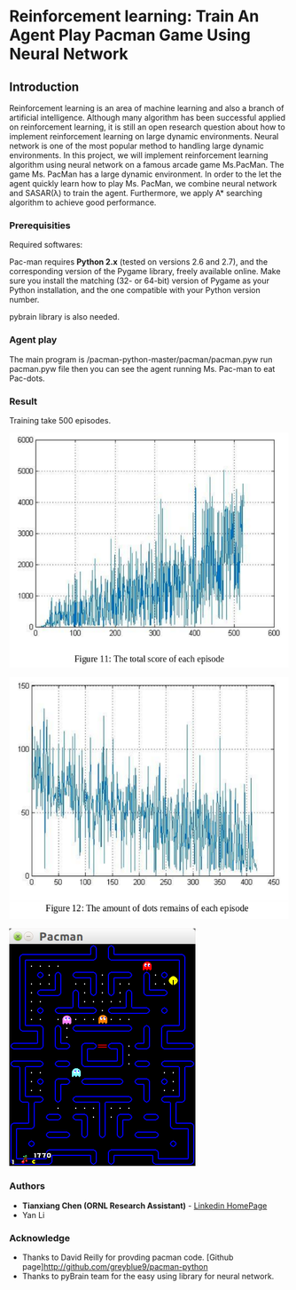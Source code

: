 # Reinforcement learning: Train An Agent Play Pacman Game Using Neural Network

## Introduction

Reinforcement learning is an area of machine learning and also a branch of artificial intelligence. 
Although many algorithm has been successful applied on reinforcement learning, it is still an open research question about how  to implement reinforcement learning on large dynamic environments. Neural network is one of the most popular method to handling  large dynamic environments. In this project, we will implement reinforcement learning  algorithm using neural network on a famous arcade game Ms.PacMan. The game Ms. PacMan has a large dynamic environment. In order to the let the agent quickly learn how to play Ms. PacMan, we combine neural network and SASAR(λ) to train the agent. Furthermore, we apply A* searching algorithm to achieve good performance.

### Prerequisities

Required softwares:

Pac-man requires **Python 2.x** (tested on versions 2.6 and 2.7), and the
corresponding version of the Pygame library, freely available online. Make sure
you install the matching (32- or 64-bit) version of Pygame as your Python
installation, and the one compatible with your Python version number. 

pybrain library is also needed.

### Agent play

The main program is /pacman-python-master/pacman/pacman.pyw
run pacman.pyw file then you can see the agent running Ms. Pac-man to eat Pac-dots.

### Result

Training take 500 episodes. 

![alt tag](https://github.com/tianxiangchen2015/Reinforcement-learning-train-agent-play-pacman/blob/master/pics/Screenshot%20from%202016-11-04%2019-46-04.png)

![alt tag](https://github.com/tianxiangchen2015/Reinforcement-learning-train-agent-play-pacman/blob/master/pics/Screenshot%20from%202016-11-04%2019-46-26.png)

![alt tag](https://github.com/tianxiangchen2015/Reinforcement-learning-train-agent-play-pacman/blob/master/pics/afdsf.png)

### Authors

* **Tianxiang Chen (ORNL Research Assistant)** - [Linkedin HomePage](https://www.linkedin.com/in/tianxiang-chen-946543114?trk=nav_responsive_tab_profile)
* Yan Li

### Acknowledge

* Thanks to David Reilly for provding pacman code. [Github page]http://github.com/greyblue9/pacman-python
* Thanks to pyBrain team for the easy using library for neural network.
